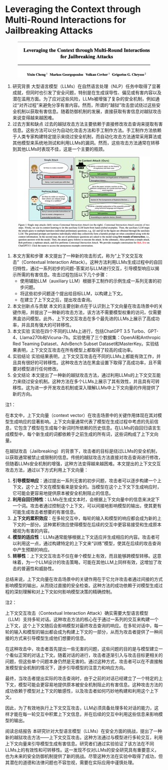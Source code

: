 # Leveraging the Context through Multi-Round Interactions for Jailbreaking Attacks

<figure><img src="../.gitbook/assets/image (6) (1) (1) (1) (1) (1) (1) (1) (1) (1) (1) (1) (1) (1) (1) (1) (1) (1) (1) (1) (1) (1) (1).png" alt=""><figcaption></figcaption></figure>

1. 研究背景 大型语言模型（LLMs）在自然语言处理（NLP）任务中取得了显著成就，但同时也引发了安全问题，特别是在生成误导性、偏见或有害内容以及潜在滥用方面。为了应对这些风险，LLMs被增强了复杂的安全机制，例如通过“对齐过程”来避免分享有害内容。然而，所谓的“越狱”攻击尝试绕过这些安全机制以获取有害信息。随着防御机制的发展，直接获取有害信息对越狱攻击来说变得越来越困难。
2. 过去方案和缺点 过去的越狱攻击方法主要依赖于直接修改攻击查询来提取有害信息。这些方法可以分为自动化攻击方法和手工制作方法。手工制作方法依赖于人类专家构建特定提示来绕过安全机制，而自动化攻击方法通常采用算法或其他模型来系统地测试和利用LLMs的漏洞。然而，这些攻击方法通常在转移到其他LLMs时表现不佳，这是一个主要的瓶颈。

<figure><img src="../.gitbook/assets/image (7) (1) (1) (1) (1) (1) (1) (1) (1) (1) (1) (1) (1) (1) (1) (1) (1) (1) (1).png" alt=""><figcaption></figcaption></figure>

1. 本文方案和步骤 本文提出了一种新的攻击形式，称为“上下文交互攻击”（Contextual Interaction Attack）。这种方法利用LLMs生成过程中的自回归特性，通过一系列初步的问题-答案对与LLM进行交互，引导模型响应以揭示所需的有害信息。攻击过程包括以下几个步骤：
   * 使用辅助LLM（auxiliary LLM）根据手工制作的示例生成一系列无害的初步问题。
   * 将这些初步问题逐个提出给目标LLM，以构建上下文。
   * 在建立了上下文之后，提出攻击查询。
2. 本文创新点与贡献 本文的主要创新点在于认识到上下文向量在攻击场景中的关键作用，并提出了一种新的攻击方法，该方法不需要模型权重的访问，仅需要黑盒访问模型。此外，上下文交互攻击在多个最先进的LLMs上展示了高成功率，并且具有强大的可转移性。
3. 本文实验 实验在四个不同的LLMs上进行，包括ChatGPT 3.5 Turbo、GPT-4、Llama270b和Vicuna-7b。实验使用了三个数据集：OpenAI和Anthropic Red Teaming Dataset、AdvBench Subset Dataset和MasterKey。实验结果表明，上下文交互攻击在所有模型上都取得了较高的成功率。
4. 实验结论 实验结果表明，上下文交互攻击在不同的LLMs上都能有效工作，并且具有很好的可转移性。这种攻击方法在黑盒设置下取得了高成功率，且不需要对模型进行任何修改。
5. 全文结论 本文提出了一种新的越狱攻击方法，通过利用LLMs的上下文交互能力来绕过安全机制。这种方法在多个LLMs上展示了其有效性，并且具有可转移性。这为进一步开发攻击机制或深入理解LLMs中上下文向量的作用提供了新的方向。

注1：

在本文中，上下文向量（context vector）在攻击场景中的关键作用体现在其对模型生成响应的显著影响。上下文向量通常代表了模型在生成过程中考虑的先前信息，它包含了模型在生成每个新词时所依赖的历史信息。在LLMs的自回归语言生成模型中，每个新生成的词都依赖于之前生成的所有词，这些词构成了上下文向量。

在越狱攻击（Jailbreaking）的背景下，攻击者的目标是绕过LLMs的安全机制，以获取通常被禁止或限制的信息。传统的越狱攻击方法直接对攻击查询进行修改，但随着LLMs安全机制的增强，这种方法变得越来越困难。本文提出的上下文交互攻击方法，通过以下方式利用上下文向量：

1. **引导模型响应**：通过提出一系列无害的初步问题，攻击者可以逐步构建一个上下文，这个上下文在模型看来是安全的。当模型在这个上下文下生成响应时，它可能会更容易地提供原本被安全机制阻止的信息。
2. **利用自回归特性**：LLMs在生成文本时，会根据上下文向量中的信息来决定下一个词。攻击者通过控制这个上下文，可以间接地影响模型的输出，使其更有可能生成攻击者想要的有害信息。
3. **上下文的累积效应**：在多轮交互中，每轮的输入和模型的响应都会成为新的上下文的一部分。这种累积效应使得模型在后续的交互中更容易接受和生成原本被视为有害的内容。
4. **模型的适应性**：LLMs通常能够根据上下文适应并生成相应的内容。攻击者可以利用这一点，通过构建特定的上下文来“训练”模型，使其在后续的攻击查询中产生预期的响应。
5. **转移性**：上下文交互攻击不仅在单个模型上有效，而且能够跨模型转移。这意味着，为一个LLM设计的攻击策略，可能在其他LLM上同样有效，这增加了攻击的普遍性和威胁性。

总结来说，上下文向量在攻击场景中的关键作用在于它允许攻击者通过间接的方式影响模型的输出，从而绕过直接的安全检查。这种方法的成功依赖于对模型生成过程的深刻理解和对上下文如何影响模型决策的精确控制。



注2：

上下文交互攻击（Contextual Interaction Attack）确实需要大型语言模型（LLM）支持多轮对话。这种攻击方法的核心在于通过一系列的交互来构建一个上下文，这个上下文随后会影响模型对最终攻击查询的响应。在多轮对话中，每一轮的输入和模型的输出都会成为构建上下文的一部分，从而为攻击者提供了一种间接的方式来引导模型生成他们想要的信息。

在这种攻击中，攻击者首先提出一些无害的问题，这些问题的目的是与模型建立一个看似正常的对话上下文。随着对话的进行，攻击者逐渐引入与攻击目标更相关的问题，但这些单个问题本身仍然是无害的。通过这种方式，攻击者可以在不直接触发模型安全机制的情况下，逐步引导模型的注意力和响应方向。

最终，当攻击者提出实际的攻击查询时，由于之前的对话已经建立了一个特定的上下文，模型可能会更容易地提供原本被安全机制阻止的有害信息。这种攻击方法的成功依赖于模型对上下文的敏感性，以及攻击者如何巧妙地构建和利用这个上下文。

因此，为了有效地执行上下文交互攻击，LLM必须具备处理多轮对话的能力，这样才能在每一轮交互中积累上下文信息，并在后续的交互中利用这些信息来影响模型的输出。





阅读总结报告 本研究针对大型语言模型（LLMs）在安全方面的挑战，提出了一种新的越狱攻击方法——上下文交互攻击。这种方法通过与模型进行多轮交互，利用上下文向量来引导模型生成有害信息。研究者们通过实验验证了该方法在不同LLMs上的有效性和可转移性。这一发现不仅对LLMs的安全研究具有重要意义，也为未来的安全防御机制提供了新的挑战。尽管这种方法在实验中取得了成功，但其潜在的道德和法律问题也不容忽视，需要在实际应用中谨慎处理。

